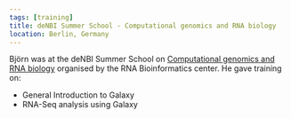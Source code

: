 ```yaml
---
tags: [training]
title: deNBI Summer School - Computational genomics and RNA biology
location: Berlin, Germany
---
```


Björn was at the deNBI Summer School on [Computational genomics and RNA biology](https://www.denbi.de/22-training-cat/training-courses/278-de-nbi-summer-school-computational-genomics-and-rna-biology) organised by the RNA Bioinformatics center.
He gave training on:

- General Introduction to Galaxy
- RNA-Seq analysis using Galaxy
